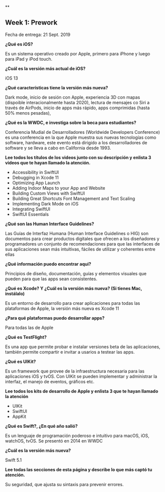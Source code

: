 **

## Week 1: Prework


Fecha de entrega: 21 Sept. 2019

**¿Qué es iOS?**

Es un sistema operativo creado por Apple, primero para iPhone  y luego para iPad y iPod touch.

**¿Cuál es la versión más actual de iOS?**

iOS 13
    
  **¿Qué características tiene la versión más nueva?**
  
Dark mode, inicio de sesión con Apple, experiencia 3D con mapas (dispoible interacionalmente hasta 2020), lectura de mensajes co Siri a través de AirPods, inicio de apps más rápido, apps comprimidas (hasta 50% menos pesadas), 
    
**¿Qué es la WWDC, e investiga sobre la beca para estudiantes?**

Conferencia Mudial de Desarrolladores (Worldwide Developers Conference) es una conferencia en la que Apple muestra sus nuevas tecnologías como software, hardware, este evento está dirigido a los desarrolladores de software y se lleva a cabo en California desde 1993.
    
  **Lee todos los títulos de los videos junto con su descripción y enlista 3 videos que te hayan llamado la atención.**

 - Accessibility in SwiftUI 
 - Debugging in Xcode 11 
 - Optimizing App Launch 
 - Adding Indoor Maps to your App and Website 
 - Building Custom Views with SwiftUI 
 - Building Great Shortcuts Font Management and Text Scaling 
 - Implementing Dark Mode on iOS
 -  Integrating SwiftUI 
 - SwiftUI Essentials

**¿Qué son las Human Interface Guidelines?**

Las Guías de Interfaz Humana (Human Interface Guidelines o HIG) son documentos para crear productos digitales que ofrecen a los diseñadores y programadores un conjunto de recomendaciones para que las interfaces de sus aplicaciones sean más intuitivas, fáciles de utilizar y coherentes entre ellas

**¿Qué información puedo encontrar aqui?**

Principios de diseño, documentación, guías y elementos visuales que pueden  para que las apps sean consistentes.

**¿Qué es Xcode? Y ¿Cuál es la versión más nueva? (Si tienes Mac, instálalo)**

Es un entorno de desarrollo para crear aplicaciones para todas las plataformas de Apple, la versión más nueva es Xcode 11

**¿Para qué plataformas puedo desarrollar apps?**

Para todas las de Apple

**¿Qué es TestFlight?**

Es una app que permite probar e instalar versiones beta de las aplicaciones, también permite compartir e invitar a usarios a testear las apps.
    
  **¿Qué es UIKit?**

Es un framework que provee de la infraestructura necesaria para las aplicaciones iOS y tvOS. Con UIKit se pueden implementar y administrar la interfaz, el manejo de eventos, gráficos etc.

**Lee todos los kits de desarrollo de Apple y enlista 3 que te hayan llamado la atención**

- UIKit
- SwiftUI
-  AppKit

**¿Qué es Swift?, ¿En qué año salió?**

Es un lenguaje de programación poderoso e intuitivo para macOS, iOS, watchOS, tvOS. Se presentó en 2014 en WWDC 

**¿Cuál es la versión más nueva?**

Swift 5.1

**Lee todas las secciones de esta página y describe lo que más captó tu atención.**

Su seguridad, que ajusta su sintaxis para prevenir errores.
    


